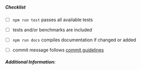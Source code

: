 <!--
Thank you for your pull request. Please provide a description above and review
the requirements below.

Bug fixes and new features should include tests and relevant documentation.
-->

##### Checklist
<!-- Remove items that do not apply. For completed items, change [ ] to [x]. -->

- [ ] `npm run test` passes all available tests
- [ ] tests and/or benchmarks are included
- [ ] `npm run docs` compiles documentation if changed or added
- [ ] commit message follows [commit guidelines](https://github.com/iSkore/default-node-repo-structure/blob/master/.github/COMMIT_GUIDELINES.md)


##### Additional Information: